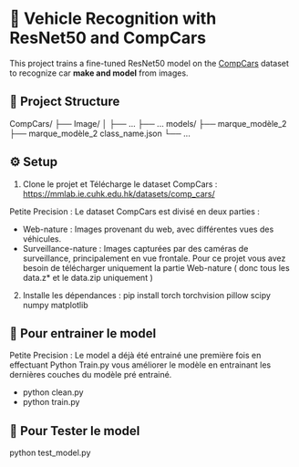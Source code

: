 # 🚗 Vehicle Recognition with ResNet50 and CompCars

This project trains a fine-tuned ResNet50 model on the [CompCars](http://mmlab.ie.cuhk.edu.hk/datasets/comp_cars/index.html) dataset to recognize car **make and model** from images.

## 📁 Project Structure


CompCars/
├── Image/
│   ├── ...
├── ...
models/
├── marque_modèle_2
├── marque_modèle_2
class_name.json
└── ...


## ⚙️ Setup

1. Clone le projet et Télécharge le dataset CompCars : https://mmlab.ie.cuhk.edu.hk/datasets/comp_cars/

Petite Precision : Le dataset CompCars est divisé en deux parties :​
* Web-nature : Images provenant du web, avec différentes vues des véhicules.
* Surveillance-nature : Images capturées par des caméras de surveillance, principalement en vue frontale.
Pour ce projet vous avez besoin de télécharger uniquement la partie Web-nature ( donc tous les data.z* et le data.zip uniquement )


2. Installe les dépendances : pip install torch torchvision pillow scipy numpy matplotlib


## 🎯 **Pour entrainer le model**

Petite Precision : Le model a déjà été entrainé une première fois en effectuant Python Train.py vous améliorer le modèle en entrainant les dernières couches du modèle pré entrainé.

* python clean.py
* python train.py

## 🥇 **Pour Tester le model** 

python test_model.py 

